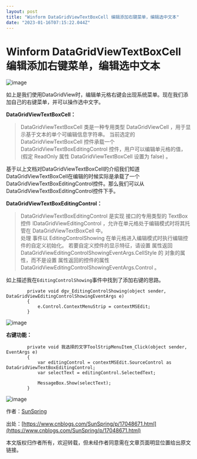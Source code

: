 ```yaml
---
layout: post
title: "Winform DataGridViewTextBoxCell 编辑添加右键菜单，编辑选中文本"
date: "2023-01-16T07:15:22.044Z"
---
```

Winform DataGridViewTextBoxCell 编辑添加右键菜单，编辑选中文本
===============================================

![image](https://img2023.cnblogs.com/blog/993045/202301/993045-20230113095800690-83229476.png)

如上是我们使用DataGridView时，编辑单元格右键会出现系统菜单。现在我们添加自己的右键菜单，并可以操作选中文字。

**DataGridViewTextBoxCell：**

> DataGridViewTextBoxCell 类是一种专用类型 DataGridViewCell ，用于显示基于文本的单个可编辑信息字符串。 当前选定的 DataGridViewTextBoxCell 控件承载一个 DataGridViewTextBoxEditingControl 控件，用户可以编辑单元格的值， (假定 ReadOnly 属性 DataGridViewTextBoxCell 设置为 false) 。

基于以上文档对DataGridViewTextBoxCell的介绍我们知道DataGridViewTextBoxCell在编辑的时候实际是承载了一个DataGridViewTextBoxEditingControl控件。那么我们可以从DataGridViewTextBoxEditingControl控件下手。

**DataGridViewTextBoxEditingControl：**

> DataGridViewTextBoxEditingControl 是实现 接口的专用类型的 TextBox 控件 IDataGridViewEditingControl ，允许在单元格处于编辑模式时将其托管在 DataGridViewTextBoxCell 中。  
> 处理 事件以 EditingControlShowing 在单元格进入编辑模式时执行编辑控件的自定义初始化。 若要自定义控件的显示特征，请设置 属性返回 DataGridViewEditingControlShowingEventArgs.CellStyle 的 对象的属性，而不是设置 属性返回的控件的属性 DataGridViewEditingControlShowingEventArgs.Control 。

如上描述我在`EditingControlShowing`事件中找到了添加右键的思路。

            private void dgv_EditingControlShowing(object sender, DataGridViewEditingControlShowingEventArgs e)
            {
                e.Control.ContextMenuStrip = contextMSEdit;
            }
    

![image](https://img2023.cnblogs.com/blog/993045/202301/993045-20230116094419640-814613092.png)

**右键功能：**

            private void 我选择的文字ToolStripMenuItem_Click(object sender, EventArgs e)
            {
                var editingControl = contextMSEdit.SourceControl as DataGridViewTextBoxEditingControl;
                var selectText = editingControl.SelectedText;
               
                MessageBox.Show(selectText);
            }
    

![image](https://img2023.cnblogs.com/blog/993045/202301/993045-20230116094440635-1924239796.png)

作者：[SunSpring](https://www.cnblogs.com/SunSpring "author")

出处：[https://www.cnblogs.com/SunSpring/p/17048671.html](https://www.cnblogs.com/SunSpring/p/17048671.html)

本文版权归作者所有，欢迎转载，但未经作者同意需在文章页面明显位置给出原文链接。